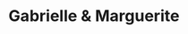 ---
title: "Gabrielle & Marguerite"
url: /saint-jean-de-luz/gabrielle-und-marguerite/
shop: Kleidung
---